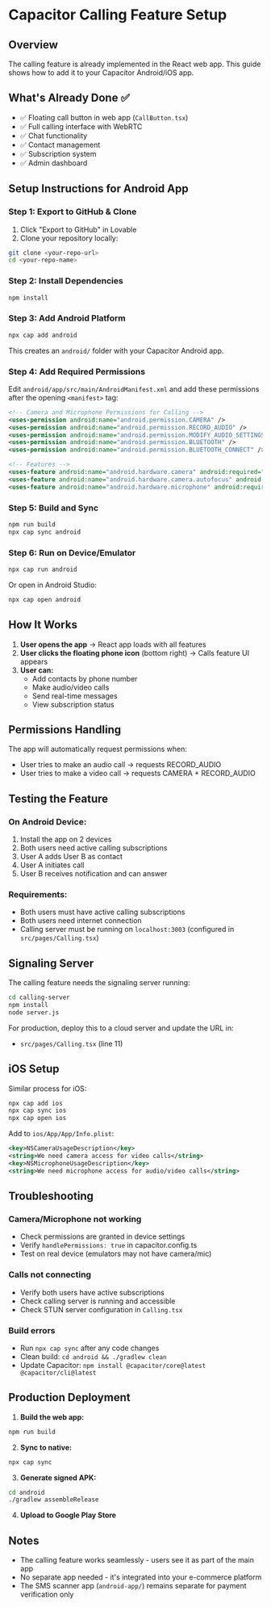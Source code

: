 # Capacitor Calling Feature Setup

## Overview
The calling feature is already implemented in the React web app. This guide shows how to add it to your Capacitor Android/iOS app.

## What's Already Done ✅
- ✅ Floating call button in web app (`CallButton.tsx`)
- ✅ Full calling interface with WebRTC
- ✅ Chat functionality
- ✅ Contact management
- ✅ Subscription system
- ✅ Admin dashboard

## Setup Instructions for Android App

### Step 1: Export to GitHub & Clone
1. Click "Export to GitHub" in Lovable
2. Clone your repository locally:
```bash
git clone <your-repo-url>
cd <your-repo-name>
```

### Step 2: Install Dependencies
```bash
npm install
```

### Step 3: Add Android Platform
```bash
npx cap add android
```

This creates an `android/` folder with your Capacitor Android app.

### Step 4: Add Required Permissions
Edit `android/app/src/main/AndroidManifest.xml` and add these permissions after the opening `<manifest>` tag:

```xml
<!-- Camera and Microphone Permissions for Calling -->
<uses-permission android:name="android.permission.CAMERA" />
<uses-permission android:name="android.permission.RECORD_AUDIO" />
<uses-permission android:name="android.permission.MODIFY_AUDIO_SETTINGS" />
<uses-permission android:name="android.permission.BLUETOOTH" />
<uses-permission android:name="android.permission.BLUETOOTH_CONNECT" />

<!-- Features -->
<uses-feature android:name="android.hardware.camera" android:required="false" />
<uses-feature android:name="android.hardware.camera.autofocus" android:required="false" />
<uses-feature android:name="android.hardware.microphone" android:required="true" />
```

### Step 5: Build and Sync
```bash
npm run build
npx cap sync android
```

### Step 6: Run on Device/Emulator
```bash
npx cap run android
```

Or open in Android Studio:
```bash
npx cap open android
```

## How It Works

1. **User opens the app** → React app loads with all features
2. **User clicks the floating phone icon** (bottom right) → Calls feature UI appears
3. **User can:**
   - Add contacts by phone number
   - Make audio/video calls
   - Send real-time messages
   - View subscription status

## Permissions Handling

The app will automatically request permissions when:
- User tries to make an audio call → requests RECORD_AUDIO
- User tries to make a video call → requests CAMERA + RECORD_AUDIO

## Testing the Feature

### On Android Device:
1. Install the app on 2 devices
2. Both users need active calling subscriptions
3. User A adds User B as contact
4. User A initiates call
5. User B receives notification and can answer

### Requirements:
- Both users must have active calling subscriptions
- Both users need internet connection
- Calling server must be running on `localhost:3003` (configured in `src/pages/Calling.tsx`)

## Signaling Server

The calling feature needs the signaling server running:

```bash
cd calling-server
npm install
node server.js
```

For production, deploy this to a cloud server and update the URL in:
- `src/pages/Calling.tsx` (line 11)

## iOS Setup

Similar process for iOS:

```bash
npx cap add ios
npx cap sync ios
npx cap open ios
```

Add to `ios/App/App/Info.plist`:
```xml
<key>NSCameraUsageDescription</key>
<string>We need camera access for video calls</string>
<key>NSMicrophoneUsageDescription</key>
<string>We need microphone access for audio/video calls</string>
```

## Troubleshooting

### Camera/Microphone not working
- Check permissions are granted in device settings
- Verify `handlePermissions: true` in capacitor.config.ts
- Test on real device (emulators may not have camera/mic)

### Calls not connecting
- Verify both users have active subscriptions
- Check calling server is running and accessible
- Check STUN server configuration in `Calling.tsx`

### Build errors
- Run `npx cap sync` after any code changes
- Clean build: `cd android && ./gradlew clean`
- Update Capacitor: `npm install @capacitor/core@latest @capacitor/cli@latest`

## Production Deployment

1. **Build the web app:**
```bash
npm run build
```

2. **Sync to native:**
```bash
npx cap sync
```

3. **Generate signed APK:**
```bash
cd android
./gradlew assembleRelease
```

4. **Upload to Google Play Store**

## Notes

- The calling feature works seamlessly - users see it as part of the main app
- No separate app needed - it's integrated into your e-commerce platform
- The SMS scanner app (`android-app/`) remains separate for payment verification only
